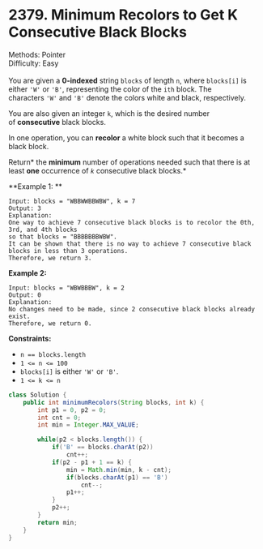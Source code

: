 # 2379. Minimum Recolors to Get K Consecutive Black Blocks  

  Methods: Pointer </br> Difficulty: Easy </br> </br>You are given a **0-indexed** string `blocks` of length `n`, where `blocks[i]` is either `'W'` or `'B'`, representing the color of the `ith` block. The characters `'W'` and `'B'` denote the colors white and black, respectively.

You are also given an integer `k`, which is the desired number of **consecutive** black blocks.

In one operation, you can **recolor** a white block such that it becomes a black block.

Return* the ****minimum**** number of operations needed such that there is at least ****one**** occurrence of *`k`* consecutive black blocks.*

**Example 1: **

```plain text
Input: blocks = "WBBWWBBWBW", k = 7
Output: 3
Explanation:
One way to achieve 7 consecutive black blocks is to recolor the 0th, 3rd, and 4th blocks
so that blocks = "BBBBBBBWBW".
It can be shown that there is no way to achieve 7 consecutive black blocks in less than 3 operations.
Therefore, we return 3.
```

**Example 2:**

```plain text
Input: blocks = "WBWBBBW", k = 2
Output: 0
Explanation:
No changes need to be made, since 2 consecutive black blocks already exist.
Therefore, we return 0.
```

**Constraints:**

- `n == blocks.length`
- `1 <= n <= 100`
- `blocks[i]` is either `'W'` or `'B'`.
- `1 <= k <= n`
```java
class Solution {
    public int minimumRecolors(String blocks, int k) {
        int p1 = 0, p2 = 0;
        int cnt = 0;
        int min = Integer.MAX_VALUE;

        while(p2 < blocks.length()) {                
            if('B' == blocks.charAt(p2)) 
                cnt++;
            if(p2 - p1 + 1 == k) {
                min = Math.min(min, k - cnt);
                if(blocks.charAt(p1) == 'B')
                    cnt--;
                p1++;
            }
            p2++;
        }
        return min;
    }
}
```



